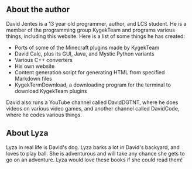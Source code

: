 ## About the author

David Jentes is a 13 year old programmer, author, and LCS student. He is a member of the programming group KygekTeam and programs various things, including this website. Here is a list of some things he has created:

* Ports of some of the Minecraft plugins made by KygekTeam
* David Calc, plus its GUI, Java, and Mystic Python variants
* Various C++ converters
* His own website
* Content generation script for generating HTML from specified Markdown files
* KygekTermDownload, a downloading program for the terminal to download KygekTeam plugins

David also runs a YouTube channel called DavidDGTNT, where he does videos on various video games, and another channel called DavidCode, where he codes various things.

## About Lyza

Lyza in real life is David's dog. Lyza barks a lot in David's backyard, and loves to play ball. She is adventurous and will take any chance she gets to go on an adventure. Lyza would love these books if she could read them!